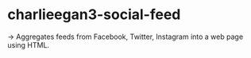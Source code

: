 # charlieegan3-social-feed
→ Aggregates feeds from Facebook, Twitter, Instagram into a web page using HTML.
